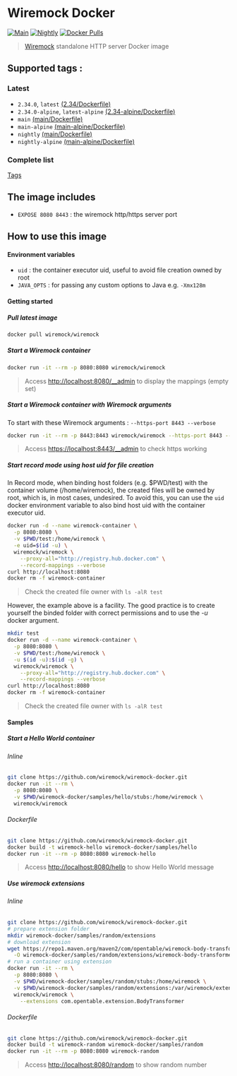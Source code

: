 # Wiremock Docker
[![Main](https://github.com/wiremock/wiremock-docker/actions/workflows/main.yml/badge.svg)](https://github.com/wiremock/wiremock-docker/actions/workflows/main.yml) [![Nightly](https://github.com/wiremock/wiremock-docker/actions/workflows/nightly.yml/badge.svg)](https://github.com/wiremock/wiremock-docker/actions/workflows/nightly.yml) [![Docker Pulls](https://img.shields.io/docker/pulls/wiremock/wiremock.svg)](https://hub.docker.com/r/wiremock/wiremock/)

> [Wiremock](http://wiremock.org) standalone HTTP server Docker image

## Supported tags :

### Latest

- `2.34.0`, `latest` [(2.34/Dockerfile)](https://github.com/wiremock/wiremock-docker/blob/2.34.0/Dockerfile)
- `2.34.0-alpine`, `latest-alpine` [(2.34-alpine/Dockerfile)](https://github.com/wiremock/wiremock-docker/blob/2.34.0/alpine/Dockerfile)
- `main` [(main/Dockerfile)](https://github.com/wiremock/wiremock-docker/blob/main/Dockerfile)
- `main-alpine` [(main-alpine/Dockerfile)](https://github.com/wiremock/wiremock-docker/blob/main/alpine/Dockerfile)
- `nightly` [(main/Dockerfile)](https://github.com/wiremock/wiremock-docker/blob/main/Dockerfile)
- `nightly-alpine` [(main-alpine/Dockerfile)](https://github.com/wiremock/wiremock-docker/blob/main/alpine/Dockerfile)

### Complete list

[Tags](https://hub.docker.com/r/wiremock/wiremock/tags/)

## The image includes

- `EXPOSE 8080 8443` : the wiremock http/https server port

## How to use this image

#### Environment variables

- `uid` : the container executor uid, useful to avoid file creation owned by root
- `JAVA_OPTS` : for passing any custom options to Java e.g. `-Xmx128m`

#### Getting started

##### Pull latest image

```sh
docker pull wiremock/wiremock
```

##### Start a Wiremock container

```sh
docker run -it --rm -p 8080:8080 wiremock/wiremock
```

> Access [http://localhost:8080/__admin](http://localhost:8080/__admin) to display the mappings (empty set)

##### Start a Wiremock container with Wiremock arguments

To start with these Wiremock arguments : `--https-port 8443 --verbose`

```sh
docker run -it --rm -p 8443:8443 wiremock/wiremock --https-port 8443 --verbose
```

> Access [https://localhost:8443/__admin](https://localhost:8443/__admin) to check https working

##### Start record mode using host uid for file creation

In Record mode, when binding host folders (e.g. $PWD/test) with the container volume (/home/wiremock), the created files will be owned by root, which is, in most cases, undesired.
To avoid this, you can use the `uid` docker environment variable to also bind host uid with the container executor uid.

```sh
docker run -d --name wiremock-container \
  -p 8080:8080 \
  -v $PWD/test:/home/wiremock \
  -e uid=$(id -u) \
  wiremock/wiremock \
    --proxy-all="http://registry.hub.docker.com" \
    --record-mappings --verbose
curl http://localhost:8080
docker rm -f wiremock-container
```

> Check the created file owner with `ls -alR test`

However, the example above is a facility. 
The good practice is to create yourself the binded folder with correct permissions and to use the *-u* docker argument.

```sh
mkdir test
docker run -d --name wiremock-container \
  -p 8080:8080 \
  -v $PWD/test:/home/wiremock \
  -u $(id -u):$(id -g) \
  wiremock/wiremock \
    --proxy-all="http://registry.hub.docker.com" \
    --record-mappings --verbose
curl http://localhost:8080
docker rm -f wiremock-container
```

> Check the created file owner with `ls -alR test`
 
#### Samples

##### Start a Hello World container

###### Inline

```sh
git clone https://github.com/wiremock/wiremock-docker.git
docker run -it --rm \
  -p 8080:8080 \
  -v $PWD/wiremock-docker/samples/hello/stubs:/home/wiremock \
  wiremock/wiremock
```

###### Dockerfile

```sh
git clone https://github.com/wiremock/wiremock-docker.git
docker build -t wiremock-hello wiremock-docker/samples/hello
docker run -it --rm -p 8080:8080 wiremock-hello
```

> Access [http://localhost:8080/hello](http://localhost:8080/hello) to show Hello World message

##### Use wiremock extensions

###### Inline

```sh
git clone https://github.com/wiremock/wiremock-docker.git
# prepare extension folder
mkdir wiremock-docker/samples/random/extensions
# download extension
wget https://repo1.maven.org/maven2/com/opentable/wiremock-body-transformer/1.1.3/wiremock-body-transformer-1.1.3.jar \
  -O wiremock-docker/samples/random/extensions/wiremock-body-transformer-1.1.3.jar
# run a container using extension 
docker run -it --rm \
  -p 8080:8080 \
  -v $PWD/wiremock-docker/samples/random/stubs:/home/wiremock \
  -v $PWD/wiremock-docker/samples/random/extensions:/var/wiremock/extensions \
  wiremock/wiremock \
    --extensions com.opentable.extension.BodyTransformer
```

###### Dockerfile

```sh
git clone https://github.com/wiremock/wiremock-docker.git
docker build -t wiremock-random wiremock-docker/samples/random
docker run -it --rm -p 8080:8080 wiremock-random
```

> Access [http://localhost:8080/random](http://localhost:8080/random) to show random number
